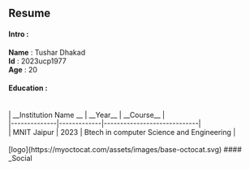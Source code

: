 ##  Resume
#### Intro :
__Name__ : Tushar Dhakad <br>
__Id__ : 2023ucp1977 <br>
__Age__ : 20 <br>
#### Education :
<br>
| __Institution Name __ | __Year__ | __Course__ | <br>
|--------------|-------------|-----------------------------| <br>
| MNIT Jaipur | 2023 | Btech in computer Science and Engineering | <br>
<br>
[logo](https://myoctocat.com/assets/images/base-octocat.svg)
#### _Social 
